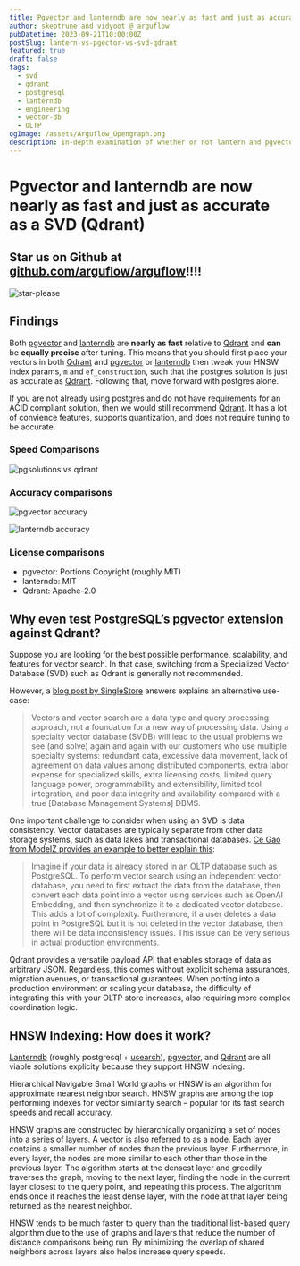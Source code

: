 ```yaml
---
title: Pgvector and lanterndb are now nearly as fast and just as accurate as a SVD (Qdrant)
author: skeptrune and vidyoot @ arguflow
pubDatetime: 2023-09-21T10:00:00Z
postSlug: lantern-vs-pgector-vs-svd-qdrant
featured: true
draft: false
tags:
  - svd
  - qdrant
  - postgresql
  - lanterndb
  - engineering
  - vector-db
  - OLTP
ogImage: /assets/Arguflow_Opengraph.png
description: In-depth examination of whether or not lantern and pgvector are able to replace your specialized vector database
---
```


# Pgvector and lanterndb are now nearly as fast and just as accurate as a SVD (Qdrant)

## Star us on Github at [github.com/arguflow/arguflow](https://github.com/arguflow/arguflow)!!!!

![star-please](/assets/please-star-us.png)

## Findings

Both [pgvector](https://github.com/pgvector/pgvector) and [lanterndb](https://lantern.dev/) are **nearly as fast** relative to [Qdrant](https://qdrant.tech/) and **can** be **equally precise** after tuning. This means that you should first place your vectors in both [Qdrant](https://qdrant.tech/) and [pgvector](https://github.com/pgvector/pgvector) or [lanterndb](https://lantern.dev/) then tweak your HNSW index params, `m` and `ef_construction`, such that the postgres solution is just as accurate as [Qdrant](https://qdrant.tech/). Following that, move forward with postgres alone.

If you are not already using postgres and do not have requirements for an ACID compliant solution, then we would still recommend [Qdrant](https://qdrant.tech/). It has a lot of convience features, supports quantization, and does not require tuning to be accurate. 

### Speed Comparisons

![pgsolutions vs qdrant](/assets/speed-comparison.png)

### Accuracy comparisons

![pgvector accuracy](/assets/pgvector-accuracy.png)

![lanterndb accuracy](/assets/lanterndb-accuracy.png)

### License comparisons 

- pgvector: Portions Copyright (roughly MIT)
- lanterndb: MIT
- Qdrant: Apache-2.0

## Why even test PostgreSQL’s pgvector extension against Qdrant?

Suppose you are looking for the best possible performance, scalability, and features for vector search. In that case, switching from a Specialized Vector Database (SVD) such as Qdrant is generally not recommended.

However, a [blog post by SingleStore](https://www.singlestore.com/blog/why-your-vector-database-should-not-be-a-vector-database/) answers explains an alternative use-case:

>Vectors and vector search are a data type and query processing approach, not a foundation for a new way of processing data. Using a specialty vector database (SVDB) will lead to the usual problems we see (and solve) again and again with our customers who use multiple specialty systems: redundant data, excessive data movement, lack of agreement on data values among distributed components, extra labor expense for specialized skills, extra licensing costs, limited query language power, programmability and extensibility, limited tool integration, and poor data integrity and availability compared with a true [Database Management Systems] DBMS.

One important challenge to consider when using an SVD is data consistency. Vector databases are typically separate from other data storage systems, such as data lakes and transactional databases. [Ce Gao from ModeIZ provides an example to better explain this](https://modelz.ai/blog/pgvector):

>Imagine if your data is already stored in an OLTP database such as PostgreSQL. To perform vector search using an independent vector database, you need to first extract the data from the database, then convert each data point into a vector using services such as OpenAI Embedding, and then synchronize it to a dedicated vector database. This adds a lot of complexity. Furthermore, if a user deletes a data point in PostgreSQL but it is not deleted in the vector database, then there will be data inconsistency issues. This issue can be very serious in actual production environments.

Qdrant provides a versatile payload API that enables storage of data as arbitrary JSON. Regardless, this comes without explicit schema assurances, migration avenues, or transactional guarantees. When porting into a production environment or scaling your database, the difficulty of integrating this with your OLTP store increases, also requiring more complex coordination logic. 

## HNSW Indexing: How does it work?

[Lanterndb](https://lantern.dev/) (roughly postgresql + [usearch](https://www.unum.cloud/)), [pgvector](https://github.com/pgvector/pgvector), and [Qdrant](https://qdrant.tech/) are all viable solutions explicity because they support HNSW indexing.

Hierarchical Navigable Small World graphs or HNSW is an algorithm for approximate nearest neighbor search. HNSW graphs are among the top performing indexes for vector similarity search – popular for its fast search speeds and recall accuracy. 

HNSW graphs are constructed by hierarchically organizing a set of nodes into a series of layers. A vector is also referred to as a node. Each layer contains a smaller number of nodes than the previous layer. Furthermore, in every layer, the nodes are more similar to each other than those in the previous layer. The algorithm starts at the densest layer and greedily traverses the graph, moving to the next layer, finding the node in the current layer closest to the query point, and repeating this process. The algorithm ends once it reaches the least dense layer, with the node at that layer being returned as the nearest neighbor. 

HNSW tends to be much faster to query than the traditional list-based query algorithm due to the use of graphs and layers that reduce the number of distance comparisons being run. By minimizing the overlap of shared neighbors across layers also helps increase query speeds.
